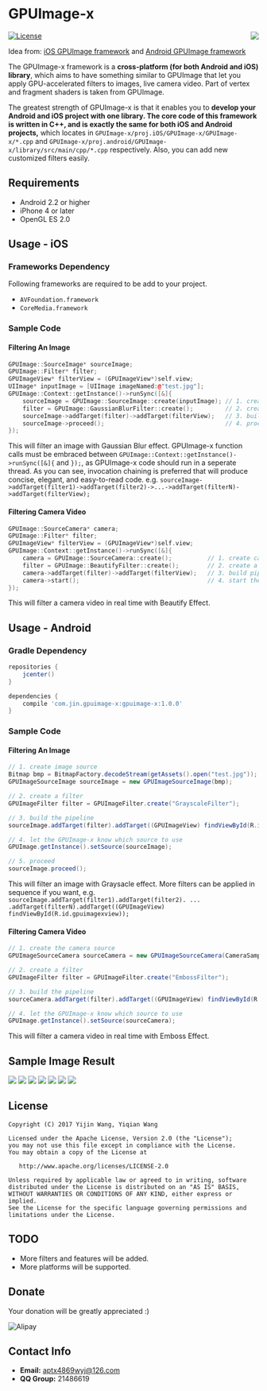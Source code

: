 # GPUImage-x #

<div style="float: right"><img src="https://github.com/wangyijin/raw/blob/master/gpuimage-x/icon/icon_240.jpg" /></div>

[![License](https://img.shields.io/badge/license-Apache%202-blue.svg)](https://www.apache.org/licenses/LICENSE-2.0)

Idea from: [iOS GPUImage framework](https://github.com/BradLarson/GPUImage) and [Android GPUImage framework](https://github.com/CyberAgent/android-gpuimage)

The GPUImage-x framework is a **cross-platform (for both Android and iOS) library**, which aims to have something similar to GPUImage that let you apply GPU-accelerated filters to images, live camera video. Part of vertex and fragment shaders is taken from GPUImage. 

The greatest strength of GPUImage-x is that it enables you to **develop your Android and iOS project with one library. The core code of this framework is written in C++, and is exactly the same for both iOS and Android projects,** which locates in `GPUImage-x/proj.iOS/GPUImage-x/GPUImage-x/*.cpp` and `GPUImage-x/proj.android/GPUImage-x/library/src/main/cpp/*.cpp` respectively. Also, you can add new customized filters easily.

## Requirements
- Android 2.2 or higher 
- iPhone 4 or later
- OpenGL ES 2.0

## Usage - iOS

### Frameworks Dependency
Following frameworks are required to be add to your project.
- `AVFoundation.framework`
- `CoreMedia.framework`

### Sample Code

#### Filtering An Image

```c++
GPUImage::SourceImage* sourceImage;
GPUImage::Filter* filter;
GPUImageView* filterView = (GPUImageView*)self.view;
UIImage* inputImage = [UIImage imageNamed:@"test.jpg"];
GPUImage::Context::getInstance()->runSync([&]{
    sourceImage = GPUImage::SourceImage::create(inputImage); // 1. create image source
    filter = GPUImage::GaussianBlurFilter::create();         // 2. create a filter
    sourceImage->addTarget(filter)->addTarget(filterView);   // 3. build pipeline
    sourceImage->proceed();                                  // 4. proceed
});
```

This will filter an image with Gaussian Blur effect. GPUImage-x function calls must be embraced between `GPUImage::Context::getInstance()->runSync([&]{` and `});`, as GPUImage-x code should run in a seperate thread. As you can see, invocation chaining is preferred that will produce concise, elegant, and easy-to-read code. e.g. `sourceImage->addTarget(filter1)->addTarget(filter2)->...->addTarget(filterN)->addTarget(filterView);`

#### Filtering Camera Video

```c++
GPUImage::SourceCamera* camera;
GPUImage::Filter* filter;
GPUImageView* filterView = (GPUImageView*)self.view;
GPUImage::Context::getInstance()->runSync([&]{
    camera = GPUImage::SourceCamera::create();          // 1. create camera source
    filter = GPUImage::BeautifyFilter::create();        // 2. create a filter
    camera->addTarget(filter)->addTarget(filterView);   // 3. build pipeline
    camera->start();                                    // 4. start the camera and proceed
});
```

This will filter a camera video in real time with Beautify Effect.

## Usage - Android

### Gradle Dependency

```groovy
repositories {
    jcenter()
}

dependencies {
    compile 'com.jin.gpuimage-x:gpuimage-x:1.0.0'
}
```

### Sample Code

#### Filtering An Image

```java
// 1. create image source
Bitmap bmp = BitmapFactory.decodeStream(getAssets().open("test.jpg"));
GPUImageSourceImage sourceImage = new GPUImageSourceImage(bmp);   

// 2. create a filter
GPUImageFilter filter = GPUImageFilter.create("GrayscaleFilter");

// 3. build the pipeline
sourceImage.addTarget(filter).addTarget((GPUImageView) findViewById(R.id.gpuimagexview));

// 4. let the GPUImage-x know which source to use
GPUImage.getInstance().setSource(sourceImage);

// 5. proceed
sourceImage.proceed();
```

This will filter an image with Graysacle effect. More filters can be applied in sequence if you want, e.g. `sourceImage.addTarget(filter1).addTarget(filter2). ... .addTarget(filterN).addTarget((GPUImageView) findViewById(R.id.gpuimagexview));`

#### Filtering Camera Video

```java
// 1. create the camera source
GPUImageSourceCamera sourceCamera = new GPUImageSourceCamera(CameraSampleActivity.this);

// 2. create a filter
GPUImageFilter filter = GPUImageFilter.create("EmbossFilter");

// 3. build the pipeline
sourceCamera.addTarget(filter).addTarget((GPUImageView) findViewById(R.id.gpuimagexview));

// 4. let the GPUImage-x know which source to use
GPUImage.getInstance().setSource(sourceCamera);
```

This will filter a camera video in real time with Emboss Effect.

## Sample Image Result

<div>
<img src="https://github.com/wangyijin/raw/blob/master/gpuimage-x/sample_image/sample_raw.jpg" />
<img src="https://github.com/wangyijin/raw/blob/master/gpuimage-x/sample_image/sample_beautify.jpg" />
<img src="https://github.com/wangyijin/raw/blob/master/gpuimage-x/sample_image/sample_emboss.jpg" />
<img src="https://github.com/wangyijin/raw/blob/master/gpuimage-x/sample_image/sample_gaussian_blur.jpg" />
<img src="https://github.com/wangyijin/raw/blob/master/gpuimage-x/sample_image/sample_pixellation.jpg" />
<img src="https://github.com/wangyijin/raw/blob/master/gpuimage-x/sample_image/sample_posterize.jpg" />
<img src="https://github.com/wangyijin/raw/blob/master/gpuimage-x/sample_image/sample_sketch.jpg" />
</div>

## License
    Copyright (C) 2017 Yijin Wang, Yiqian Wang

    Licensed under the Apache License, Version 2.0 (the "License");
    you may not use this file except in compliance with the License.
    You may obtain a copy of the License at

       http://www.apache.org/licenses/LICENSE-2.0

    Unless required by applicable law or agreed to in writing, software
    distributed under the License is distributed on an "AS IS" BASIS,
    WITHOUT WARRANTIES OR CONDITIONS OF ANY KIND, either express or implied.
    See the License for the specific language governing permissions and
    limitations under the License.

## TODO
- More filters and features will be added. 
- More platforms will be supported.

## Donate
Your donation will be greatly appreciated :)

![Alipay](https://github.com/wangyijin/raw/blob/master/gpuimage-x/alipay.jpg?raw=true "alipay")

## Contact Info
- **Email:** aptx4869wyj@126.com
- **QQ Group:** 21486619
